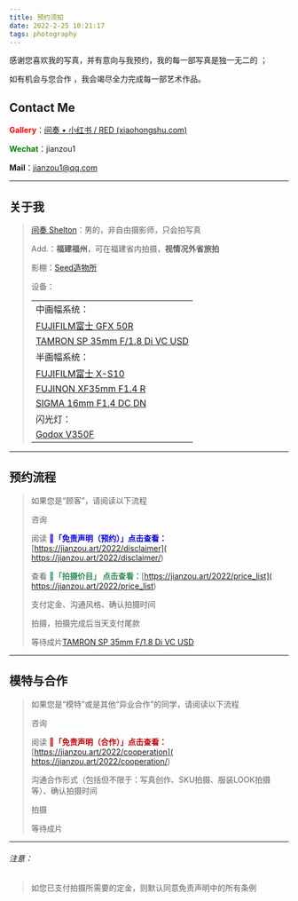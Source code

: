 ```yaml
---
title: 预约须知
date: 2022-2-25 10:21:17
tags: photography
---
```


感谢您喜欢我的写真，并有意向与我预约，我的每一部写真是独一无二的 ；

如有机会与您合作 ，我会竭尽全力完成每一部艺术作品。

## Contact Me

<font color="red">**Gallery**</font>：[间奏 • 小红书 / RED (xiaohongshu.com)](https://www.xiaohongshu.com/user/profile/5cde55980000000010029557?xhsshare=CopyLink&appuid=5cde55980000000010029557&apptime=1647576045)

<font color="green">**Wechat**</font>：jianzou1

**Mail**：jianzou1@qq.com

------



## 关于我

> [间奏 Shelton](https://jianzou.art/about/)：男的，非自由摄影师，只会拍写真
>
> Add.：**福建福州**，可在福建省内拍摄，**视情况外省旅拍**
>
> 影棚：[Seed造物所](https://j.map.baidu.com/71/QMLc)
>
> 设备：
>
> |                                                              |
> | ------------------------------------------------------------ |
> | 中画幅系统：                                                 |
> | [FUJIFILM富士 GFX 50R](https://fujifilm-x.com/zh-cn/products/cameras/gfx-50r/) |
> | [TAMRON SP 35mm F/1.8 Di VC USD](https://www.tamron.com.cn/cameralens/products/f012/index.shtml#/35mm-F18) |
> | 半画幅系统：                                                 |
> | [FUJIFILM富士 X-S10](https://fujifilm-x.com/zh-cn/products/cameras/x-s10/) |
> | [FUJINON XF35mm F1.4 R](https://fujifilm-x.com/zh-cn/products/lenses/xf35mmf14-r/) |
> | [SIGMA 16mm F1.4 DC DN  ](http://www.sigma-photo.com.cn/cs/lenses/cas/product/contemporary/c_16_14/) |
> | 闪光灯：                                                     |
> | [Godox  V350F](https://www.godox.com.cn/product-d/V350.html) |

------



## 预约流程

> 如果您是“顾客”，请阅读以下流程
>
> 咨询
>
> 阅读 <font color="lightpurple">**📄「免责声明（预约）」点击查看：**</font>[https://jianzou.art/2022/disclaimer]( https://jianzou.art/2022/disclaimer/)
>
> 查看 <font color="seagreen">**🧾「拍摄价目」 点击查看：**</font>[https://jianzou.art/2022/price_list]( https://jianzou.art/2022/price_list)
>
> 支付定金、沟通风格、确认拍摄时间
>
> 拍摄，拍摄完成后当天支付尾款
>
> 等待成片[TAMRON SP 35mm F/1.8 Di VC USD](https://www.tamron.com.cn/cameralens/products/f012/index.shtml#/35mm-F18)

------



## 模特与合作

> 如果您是“模特”或是其他“异业合作”的同学，请阅读以下流程
>
> 咨询
>
> 阅读 <font color="crismon">**📃「免责声明（合作）」点击查看：**</font>[https://jianzou.art/2022/cooperation]( https://jianzou.art/2022/cooperation/)
>
> 沟通合作形式（包括但不限于：写真创作、SKU拍摄、服装LOOK拍摄等）、确认拍摄时间
>
> 拍摄
>
> 等待成片

------



###### 注意：

> 如您已支付拍摄所需要的定金，则默认同意免责声明中的所有条例
